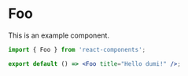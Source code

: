 # Foo

This is an example component.

```jsx
import { Foo } from 'react-components';

export default () => <Foo title="Hello dumi!" />;
```
